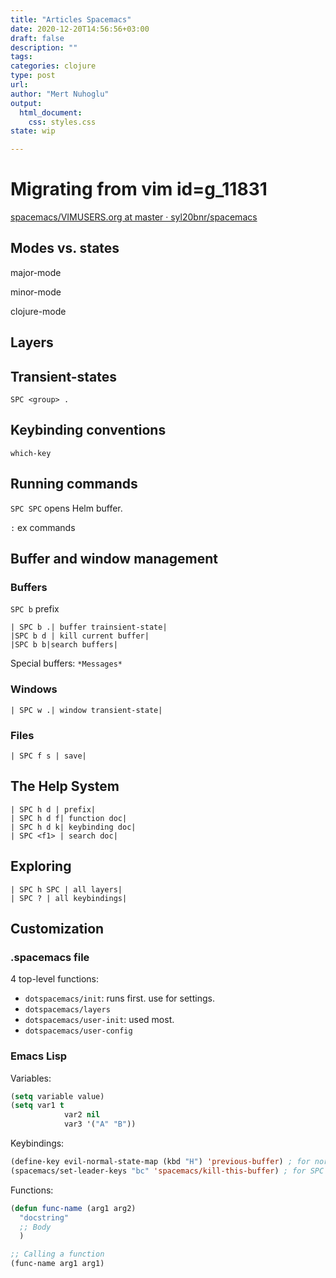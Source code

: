 ```yaml
--- 
title: "Articles Spacemacs"
date: 2020-12-20T14:56:56+03:00
draft: false
description: ""
tags:
categories: clojure
type: post
url:
author: "Mert Nuhoglu"
output:
  html_document:
    css: styles.css
state: wip

---
```


# Migrating from vim id=g_11831

[spacemacs/VIMUSERS.org at master · syl20bnr/spacemacs](https://github.com/syl20bnr/spacemacs/blob/master/doc/VIMUSERS.org)

## Modes vs. states

major-mode

minor-mode

clojure-mode

## Layers

## Transient-states

`SPC <group> .`

## Keybinding conventions

`which-key`

## Running commands

`SPC SPC` opens Helm buffer.

`:` ex commands

## Buffer and window management

### Buffers

`SPC b` prefix

	| SPC b .| buffer trainsient-state|
	|SPC b d | kill current buffer|
	|SPC b b|search buffers|
	
Special buffers: `*Messages*`

### Windows

	| SPC w .| window transient-state|

### Files

	| SPC f s | save|

## The Help System

	| SPC h d | prefix|
	| SPC h d f| function doc|
	| SPC h d k| keybinding doc|
	| SPC <f1> | search doc|

## Exploring

	| SPC h SPC | all layers|
	| SPC ? | all keybindings|

## Customization

### .spacemacs file

4 top-level functions:

- `dotspacemacs/init`: runs first. use for settings.
- `dotspacemacs/layers`
- `dotspacemacs/user-init`: used most.
- `dotspacemacs/user-config`

### Emacs Lisp

Variables:

```lisp
(setq variable value)
(setq var1 t
			var2 nil
			var3 '("A" "B"))
```

Keybindings:

```lisp
(define-key evil-normal-state-map (kbd "H") 'previous-buffer) ; for normal mode
(spacemacs/set-leader-keys "bc" 'spacemacs/kill-this-buffer) ; for SPC prefix
```

Functions:

```lisp
(defun func-name (arg1 arg2)
  "docstring"
  ;; Body
  )

;; Calling a function
(func-name arg1 arg1)
```





